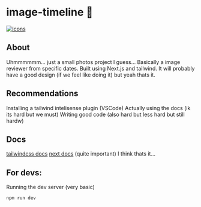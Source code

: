 # image-timeline 📸

[![icons](https://skillicons.dev/icons?i=js,nodejs,nextjs,tailwind)]()

## About
Uhmmmmmm... just a small photos project I guess...
Basically a image reviewer from specific dates. Built using Next.js and tailwind. It will probably have a good design (if we feel like doing it) but yeah thats it.

## Recommendations
Installing a tailwind intelisense plugin (VSCode)
Actually using the docs (ik its hard but we must)
Writing good code (also hard but less hard but still hardw)

## Docs
[tailwindcss docs](https://tailwindcss.com/docs/)
[next docs](https://nextjs.org/docs) (quite important)
I think thats it...

## For devs:
Running the dev server (very basic)
```bash
npm run dev
```
